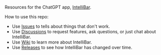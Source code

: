Resources for the ChatGPT app, [IntelliBar](https://intellibar.app/).

How to use this repo:

- Use [Issues](https://github.com/intellibar/main/issues) to tells about things that don't work.
- Use [Discussions](https://github.com/intellibar/main/discussions) to request features, ask questions, or just chat about IntelliBar.  
- Use [Wiki](https://github.com/intellibar/main/wiki) to learn more about IntelliBar.
- Use [Releases](https://github.com/intellibar/main/releases) to see how IntelliBar has changed over time.
